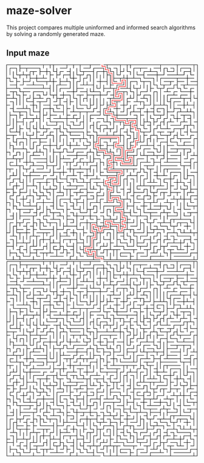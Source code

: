 # maze-solver

This project compares multiple uninformed and informed search algorithms by solving a randomly generated maze.

## Input maze
![alt text](mazeV2_sol.png "Title")
![alt text](mazeV2.svg "Title")